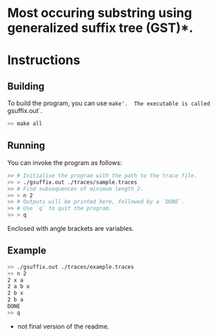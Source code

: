 # Most occuring substring using  generalized suffix tree (GST)*.


# Instructions

## Building

To build the program, you can use `make'. 
The executable is called `gsuffix.out`.
```Bash
>> make all
```

## Running

You can invoke the program as follows:
```Bash
>> # Initialise the program with the path to the trace file.
>> > ./gsuffix.out ./traces/sample.traces
>> # Find subsequences of minimum length 2.
>> > n 2
>> # Outputs will be printed here, followed by a `DONE`.
>> # Use `q` to quit the program.
>> > q
```
Enclosed with angle brackets are variables.

## Example

```Bash
>> ./gsuffix.out ./traces/example.traces
>> n 2
2 x a 
2 a b x 
2 b x 
2 b a
DONE
>> q
```

* not final version of the readme.